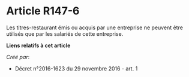 # Article R147-6

Les titres-restaurant émis ou acquis par une entreprise ne peuvent être utilisés que par les salariés de cette entreprise.

**Liens relatifs à cet article**

_Créé par_:

  - Décret n°2016-1623 du 29 novembre 2016 - art. 1
